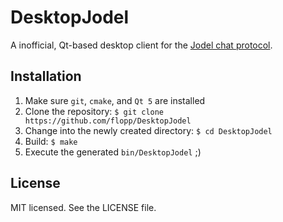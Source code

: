 # DesktopJodel

A inofficial, Qt-based desktop client for the [Jodel chat protocol](http://jodel-app.com/).

## Installation

1. Make sure `git`, `cmake`, and `Qt 5` are installed
2. Clone the repository: `$ git clone https://github.com/flopp/DesktopJodel`
3. Change into the newly created directory: `$ cd DesktopJodel`
4. Build: `$ make`
5. Execute the generated `bin/DesktopJodel` ;)

## License
MIT licensed. See the LICENSE file.
